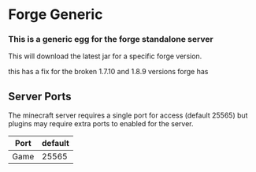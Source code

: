 # Forge Generic

### This is a generic egg for the forge standalone server

This will download the latest jar for a specific forge version.

this has a fix for the broken 1.7.10 and 1.8.9 versions forge has

## Server Ports
The minecraft server requires a single port for access (default 25565) but plugins may require extra ports to enabled for the server.


| Port  | default |
|-------|---------|
| Game  | 25565   |